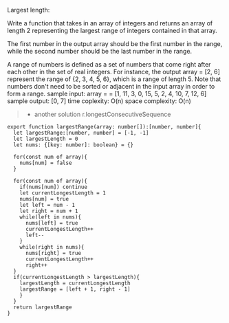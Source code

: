 
Largest length:
  
  Write a function that takes in an array of integers and returns an array of
  length 2 representing the largest range of integers contained in that array.
  
  The first number in the output array should be the first number in the range,
  while the second number should be the last number in the range.

  
  A range of numbers is defined as a set of numbers that come right after each
  other in the set of real integers. For instance, the output array = [2, 6]
represent the range of {2, 3, 4, 5, 6}, which
  is a range of length 5. Note that numbers don't need to be sorted or adjacent
  in the input array in order to form a range.
  sample input:
  array =  = [1, 11, 3, 0, 15, 5, 2, 4, 10, 7, 12, 6]
  sample output:
  [0, 7]
time coplexity: O(n) space complexity: O(n)

> - another solution r.longestConsecutiveSequence

```
export function largestRange(array: number[]):[number, number]{
  let largestRange:[number, number] = [-1, -1]
  let largestLength = 0
  let nums: {[key: number]: boolean} = {}
  
  for(const num of array){
    nums[num] = false
  }

  for(const num of array){
    if(nums[num]) continue
    let currentLongestLength = 1
    nums[num] = true
    let left = num - 1
    let right = num + 1
    while(left in nums){
      nums[left] = true
      currentLongestLength++
      left--
    }
    while(right in nums){
      nums[right] = true
      currentLongestLength++
      right++
  }
  if(currentLongestLength > largestLength){
    largestLength = currentLongestLength
    largestRange = [left + 1, right - 1]
    }
  }
  return largestRange
}
```
